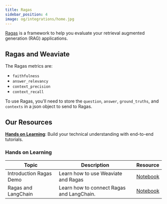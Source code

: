 ```yaml
---
title: Ragas
sidebar_position: 4
image: og/integrations/home.jpg
---
```

[Ragas](https://docs.ragas.io/en/stable/) is a framework to help you evaluate your retrieval augmented generation (RAG) applications.

## Ragas and Weaviate
The Ragas metrics are:
* `faithfulness`
* `answer_relevancy`
* `context_precision`
* `context_recall`

To use Ragas, you'll need to store the `question`, `answer`, `ground_truths`, and `contexts` in a json object to send to Ragas.

## Our Resources
[**Hands on Learning**](#hands-on-learning): Build your technical understanding with end-to-end tutorials.

### Hands on Learning

| Topic | Description | Resource |
| --- | --- | --- |
| Introduction Ragas Demo | Learn how to use Weaviate and Ragas | [Notebook](https://github.com/weaviate/recipes/blob/main/integrations/operations/ragas/ragas-demo.ipynb) |
| Ragas and LangChain | Learn how to connect Ragas and LangChain. | [Notebook](https://github.com/weaviate/recipes/blob/main/integrations/operations/ragas/RAGAs-RAG-langchain.ipynb) |